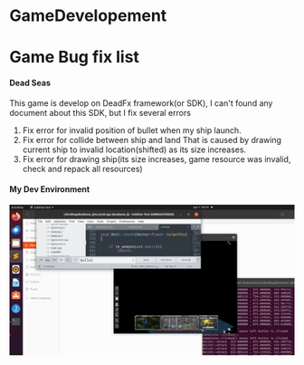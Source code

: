 # GameDevelopement
<H1>Game Bug fix list</H1>

<h4>Dead Seas</h4>

This game is develop on DeadFx framework(or SDK), I can't found any document about this SDK, but I fix several errors
1) Fix error for invalid position of bullet when my ship launch.
2) Fix error for collide between ship and land
   That is caused by drawing current ship to invalid location(shifted) as its size increases.
3) Fix error for drawing ship(its size increases, game resource was invalid, check and repack all resources)

<h4>My Dev Environment</h4>
<img src="https://github.com/smilefortomorrow/GameDevelopement/blob/dc3ae1a1cb31455a7d122e0a9e6d1f2c3e98c858/cur.png" /> <br/>
